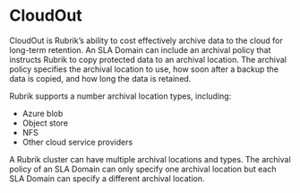# CloudOut

CloudOut is Rubrik’s ability to cost effectively archive data to the cloud for long-term retention. An SLA Domain can include an archival policy that instructs Rubrik to copy protected data to an archival location. The archival policy specifies the archival location to use, how soon after a backup the data is copied, and how long the data is retained.

Rubrik supports a number archival location types, including:

* Azure blob 
* Object store
* NFS
* Other cloud service providers

A Rubrik cluster can have multiple archival locations and types. The archival policy of an SLA Domain can only specify one archival location but each SLA Domain can specify a different archival location.
